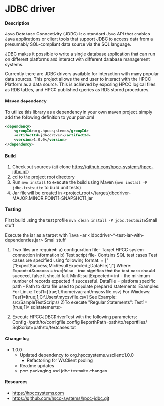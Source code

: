 JDBC driver
=======================

#### Description
Java Database Connectivity (JDBC) is a standard Java API that enables Java applications or client tools that support JDBC to access data from a presumably SQL-compliant data source via the SQL language.

JDBC makes it possible to write a single database application that can run on different platforms and interact with different database management systems.

Currently there are JDBC drivers available for interaction with many popular data sources.  This project allows the end user to interact with the HPCC Platform as a data source.  This is achieved by exposing HPCC logical files as RDB tables, and HPCC published queries as RDB stored procedures.

#### Maven dependency
To utilize this library as a dependency in your own maven project, simply add the following definition to your pom.xml

```xml
<dependency>
	<groupId>org.hpccsystems</groupId>
	<artifactId>jdbcdriver</artifactId>
	<version>1.0.0</version>
</dependency>
```

#### Build

1. Check out sources (git clone https://github.com/hpcc-systems/hpcc-jdbc.git)
2. cd to the project root directory
3. Run `mvn install` to execute the build using Maven (`mvn install -P jdbc.testsuite` to build unit tests)
4. Jar file will be created in <project_root>/target/jdbcdriver-MAJOR.MINOR.POINT[-SNAPSHOT].jar

#### Testing
First build using the test profile
`mvn clean install -P jdbc.testsuite`Small stuff

Execute the jar as a target with
`java -jar <jdbcdriver-*-test-jar-with-dependencies.jar> <parameters>
Small stuff
1. Two files are required:
	a) configuration file- Target HPCC system connection information
	b) Test script file- Contains SQL test cases
		Test cases are specified using following format:
		= ["["ExpectSuccess;MinResultExpected[;DataFile]"]"]
		Where:
		ExpectedSuccess = true|false - true signifies that the test case should succeed, false it should fail.
		MinResultExpected = int - the minimum number of records expected if successful.
		DataFile = platform specific path - Path to data file used to populate prepared statements.
		Examples:
		For Linux: Test1=[true;1;/home/vagrant/mycsvfile.csv]
		For Windows: Test1=[true;1;C:\Users\mycsvfile.csv]
		See Example: src/SampleTestScripts/
2)To execute "Regular Statements":
Test1=[true;1]< sqlstatements>

2. Execute HPCCJDBCDriverTest with the following parameters:
	Config=/path/to/configfile.config
	ReporthPath=path/to/reportfiles/
	SqlScript=path/to/testcases.txt

#### Change log
- 1.0.0
  - Updated dependency to org.hpccsystems.wsclient:1.0.0
    - Refactoring for WsClient pooling
  - Readme updates
  - pom packaging and jdbc.testsuite changes

#### Resources
- https://hpccsystems.com
- https://github.com/hpcc-systems/hpcc-jdbc.git

